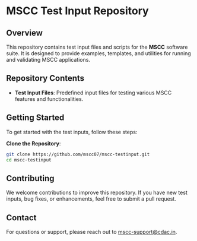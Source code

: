 # MSCC Test Input Repository

## Overview
This repository contains test input files and scripts for the **MSCC** software suite. It is designed to provide examples, templates, and utilities for running and validating MSCC applications.

## Repository Contents
- **Test Input Files**: Predefined input files for testing various MSCC features and functionalities.

## Getting Started
To get started with the test inputs, follow these steps:

**Clone the Repository**:
   ```bash
   git clone https://github.com/mscc07/mscc-testinput.git
   cd mscc-testinput
   ```

## Contributing
We welcome contributions to improve this repository. If you have new test inputs, bug fixes, or enhancements, feel free to submit a pull request.


## Contact
For questions or support, please reach out to [mscc-support@cdac.in](mailto:mscc-support@cdac.in).

